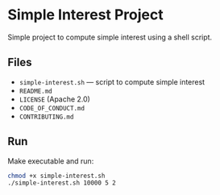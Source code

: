 # Simple Interest Project

Simple project to compute simple interest using a shell script.

## Files
- `simple-interest.sh` — script to compute simple interest
- `README.md`
- `LICENSE` (Apache 2.0)
- `CODE_OF_CONDUCT.md`
- `CONTRIBUTING.md`

## Run
Make executable and run:
```bash
chmod +x simple-interest.sh
./simple-interest.sh 10000 5 2
